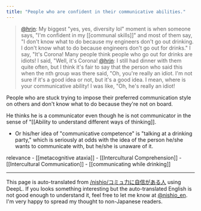 ```yaml
---
title: "People who are confident in their communicative abilities."
---
```


> [@hrjn](https://twitter.com/hrjn/status/1596833879431999493?s=20&t=XRoAV7tXK43qFvnQIjgmBQ): My biggest "yes, yes, diversity lol" moment is when someone says, "I'm confident in my [[communal skills]]" and most of them say, "I don't know what to do because my engineers don't go out drinking. I don't know what to do because engineers don't go out for drinks." I say, "It's Corona! Many people think people who go out for drinks are idiots! I said, "Well, it's Corona!
> [@hrjn](https://twitter.com/hrjn/status/1596834402646233089?s=20&t=XRoAV7tXK43qFvnQIjgmBQ): I still had dinner with them quite often, but I think it's fair to say that the person who said this when the nth group was there said, "Oh, you're really an idiot. I'm not sure if it's a good idea or not, but it's a good idea. I mean, where is your communicative ability! I was like, "Oh, he's really an idiot!

People who are stuck trying to impose their preferred communication style on others and don't know what to do because they're not on board.

He thinks he is a communicator even though he is not communicator in the sense of "[[Ability to understand different ways of thinking]].
- Or his/her idea of "communicative competence" is "talking at a drinking party," which is seriously at odds with the idea of the person he/she wants to communicate with, but he/she is unaware of it.

relevance
    - [[metacognitive ataxia]]
    - [[Intercultural Comprehension]]
    - [[Intercultural Communication]]
    - [[communicating while drinking]]

---
This page is auto-translated from [/nishio/コミュ力に自信がある人](https://scrapbox.io/nishio/コミュ力に自信がある人) using DeepL. If you looks something interesting but the auto-translated English is not good enough to understand it, feel free to let me know at [@nishio_en](https://twitter.com/nishio_en). I'm very happy to spread my thought to non-Japanese readers.